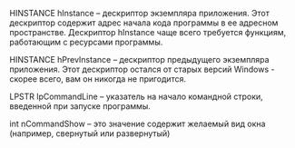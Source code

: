HINSTANCE hInstance – дескриптор экземпляра приложения. Этот дескриптор содержит адрес начала кода программы в ее адресном пространстве. Дескриптор hInstance чаще всего требуется функциям, работающим с ресурсами программы.

HINSTANCE hPrevInstance – дескриптор предыдущего экземпляра приложения. Этот дескриптор остался от старых версий Windows - скорее всего, вам он никогда не пригодится.

LPSTR lpCommandLine – указатель на начало командной строки, введенной при запуске программы.

int nCommandShow – это значение содержит желаемый вид окна (например, свернутый или развернутый)